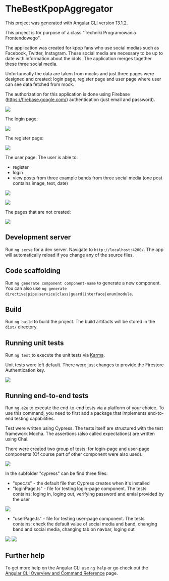 # TheBestKpopAggregator

This project was generated with [Angular CLI](https://github.com/angular/angular-cli) version 13.1.2.

This project is for purpose of a class "Techniki Programowania Frontendowego".

The application was created for kpop fans who use social medias such as Facebook, Twitter, Instagram. These social media are necessary to be up to date with information about the idols. The application merges together these three social media.

Unfortuneatly the data are taken from mocks and just three pages were designed and created: login page, register page and user page where user can see data fetched from mock.

The authorization for this application is done using Firebase (https://firebase.google.com/) authentication (just email and password).

![](./images/firebaseAuth.png)

The login page:

![](./images/loginPage.png)

The register page:

![](./images/registerPage.png)

The user page:
The user is able to:
- register
- login
- view posts from three example bands from three social media (one post contains image, text, date)

![](./images/userPage1.png)

![](./images/userPage2.png)

The pages that are not created:

![](./images/userPage3.png)
## Development server

Run `ng serve` for a dev server. Navigate to `http://localhost:4200/`. The app will automatically reload if you change any of the source files.

## Code scaffolding

Run `ng generate component component-name` to generate a new component. You can also use `ng generate directive|pipe|service|class|guard|interface|enum|module`.

## Build

Run `ng build` to build the project. The build artifacts will be stored in the `dist/` directory.

## Running unit tests

Run `ng test` to execute the unit tests via [Karma](https://karma-runner.github.io).

Unit tests were left default. There were just changes to provide the Firestore Authentication key.

![](./images/unitTests.png)

## Running end-to-end tests

Run `ng e2e` to execute the end-to-end tests via a platform of your choice. To use this command, you need to first add a package that implements end-to-end testing capabilities.

Test were written using Cypress. The tests itself are structured with the test framework Mocha. The assertions (also called expectations) are written using Chai.

There were created two group of tests: for login-page and user-page components (Of course part of other component were also used).

![](./images/e2eTests1.png)

In the subfolder "cypress" can be find three files:
- "spec.ts" - the default file that Cypress creates when it's installed
- "loginPage.ts" - file for testing login-page component. The tests contains: loging in, loging out, verifying password and emial provided by the user

![](./images/e2eTests2.png)

- "userPage.ts" - file for testing user-page component. The tests contains: check the default value of social media and band, changing band and social media, changing tab on navbar, loging out

![](./images/e2eTests3.png)
![](./images/e2eTests4.png)
## Further help

To get more help on the Angular CLI use `ng help` or go check out the [Angular CLI Overview and Command Reference](https://angular.io/cli) page.
